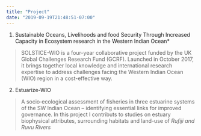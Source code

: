```yaml
---
title: "Project"
date: "2019-09-19T21:48:51-07:00"
---
```


1. Sustainable Oceans, Livelihoods and food Security Through Increased Capacity in Ecosystem research in the Western Indian Ocean*

> SOLSTICE-WIO is a four-year collaborative project funded by the UK Global Challenges Research Fund (GCRF). Launched in October 2017, it brings together local knowledge and international research expertise to address challenges facing the Western Indian Ocean (WIO) region in a cost-effective way.

2. Estuarize-­WIO

> A socio­‐ecological assessment of fisheries in three estuarine systems of the SW Indian Ocean – identifying essential links for improved governance. In this project I  contributs to studies on estuary biophysical attributes, surrounding habitats and land-use of *Rufiji and Ruvu Rivers*